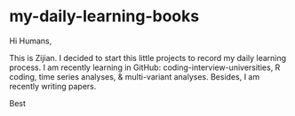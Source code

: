 # my-daily-learning-books

Hi Humans,

This is Zijian. I decided to start this little projects to record my daily learning process. I am recently learning in GitHub: coding-interview-universities, R coding, time series analyses, & multi-variant analyses. Besides, I am recently writing papers.

Best
